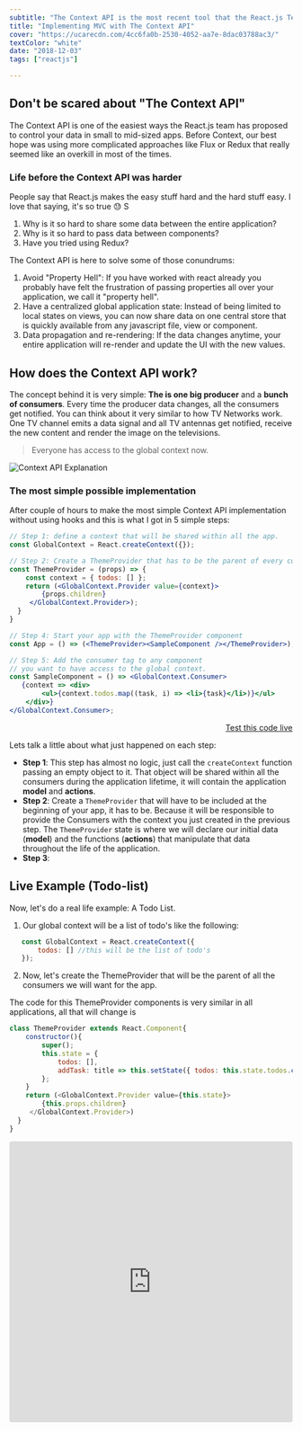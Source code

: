 ```yaml
---
subtitle: "The Context API is the most recent tool that the React.js Team has made available to handle your application data flow. It is the perfect companion for building small to mid-sized applications without the need of Flux or Redux"
title: "Implementing MVC with The Context API"
cover: "https://ucarecdn.com/4cc6fa0b-2530-4052-aa7e-8dac03788ac3/"
textColor: "white"
date: "2018-12-03"
tags: ["reactjs"]

---
```


## Don't be scared about "The Context API"

The Context API is one of the easiest ways the React.js team has proposed to control your data in small to mid-sized apps. Before Context, our best hope was using more complicated approaches like Flux or Redux that really seemed like an overkill in most of the times.

### Life before the Context API was harder

People say that React.js makes the easy stuff hard and the hard stuff easy. I love that saying, it's so true :sweat: S

1. Why is it so hard to share some data between the entire application?
2. Why is it so hard to pass data between components?
3. Have you tried using Redux? 

The Context API is here to solve some of those conundrums:

1. Avoid "Property Hell": If you have worked with react already you probably have felt the frustration of passing properties all over your application, we call it "property hell". 
2. Have a centralized global application state: Instead of being limited to local states on views, you can now share data on one central store that is quickly available from any javascript file, view or component.
3. Data propagation and re-rendering: If the data changes anytime, your entire application will re-render and update the UI with the new values.

## How does the Context API work?

The concept behind it is very simple: **The is one big producer** and a **bunch of consumers**. Every time the producer data changes, all the consumers get notified. You can think about it very similar to how TV Networks work. One TV channel emits a data signal and all TV antennas get notified, receive the new content and render the image on the televisions. 

> Everyone has access to the global context now.

![Context API Explanation](https://ucarecdn.com/72fe5361-5b2a-460f-8c2a-2d376616abf6/)

### The most simple possible implementation

After couple of hours to make the most simple Context API implementation without using hooks and this is what I got in 5 simple steps:
```jsx
// Step 1: define a context that will be shared within all the app.
const GlobalContext = React.createContext({});

// Step 2: Create a ThemeProvider that has to be the parent of every consumer.
const ThemeProvider = (props) => {
	const context = { todos: [] };
    return (<GlobalContext.Provider value={context}>
        {props.children}
     </GlobalContext.Provider>);
  }
}

// Step 4: Start your app with the ThemeProvider component 
const App = () => (<ThemeProvider><SampleComponent /></ThemeProvider>);

// Step 5: Add the consumer tag to any component 
// you want to have access to the global context.
const SampleComponent = () => <GlobalContext.Consumer>
   {context => <div>
		<ul>{context.todos.map((task, i) => <li>{task}</li>)}</ul>
	</div>}
</GlobalContext.Consumer>;
```
<p align="right"><a target="_blank" href="https://codesandbox.io/s/w75wq6v01k">Test this code live</a></p>

Lets talk a little about what just happened on each step:
- **Step 1**: This step has almost no logic, just call the `createContext` function passing an empty object to it. That object will be shared within all the consumers during the application lifetime, it will contain the application **model** and **actions**.
- **Step 2**: Create a `ThemeProvider` that will have to be included at the beginning of your app, it has to be. Because it will be responsible to provide the Consumers with the context you just created in the previous step. The `ThemeProvider` state is where we will declare our initial data (**model**) and the functions (**actions**) that manipulate that data throughout the life of the application.
- **Step 3**:  

## Live Example (Todo-list)

Now, let's do a real life example: A Todo List.

1) Our global context will be a list of todo's like the following:

 ```javascript
	const GlobalContext = React.createContext({
		todos: [] //this will be the list of todo's
	});
 ```

2) Now, let's create the ThemeProvider that will be the parent of all the consumers we will want for the app. 

The code for this ThemeProvider components is very similar in all applications, all that will change is 

```js
class ThemeProvider extends React.Component{
	constructor(){
		super();
		this.state = { 
			todos: [],
			addTask: title => this.setState({ todos: this.state.todos.concat(title) })
		};
	}
    return (<GlobalContext.Provider value={this.state}>
        {this.props.children}
     </GlobalContext.Provider>)
  }
}
```
<iframe src="https://codesandbox.io/embed/w75wq6v01k?hidenavigation=1&view=editor" style="width:100%; height:500px; border:0; border-radius: 4px; overflow:hidden;" sandbox="allow-modals allow-forms allow-popups allow-scripts allow-same-origin"></iframe>


<!--stackedit_data:
eyJoaXN0b3J5IjpbMTk1MTc4NTkyMiwyODA4ODQ3OCwxMzM5ND
kwOTIyLC0zNTIyOTU3MjAsLTE1NDkyNzc3MjYsNTc1NTYyMTc5
LC0xNjczMDgzODY2XX0=
-->